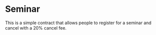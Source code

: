 # Seminar
This is a simple contract that allows people to register for a seminar and cancel with a 20% cancel fee.
